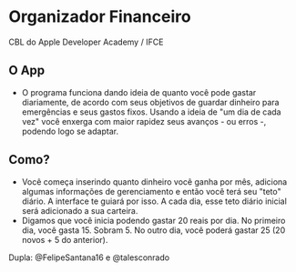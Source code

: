 # Organizador Financeiro

CBL do Apple Developer Academy / IFCE

## O App

* O programa funciona dando ideia de quanto você pode gastar diariamente, de acordo com seus objetivos de guardar dinheiro para emergências e seus gastos fixos. Usando a ideia de "um dia de cada vez" você enxerga com maior rapidez seus avanços - ou erros -, podendo logo se adaptar.

## Como?

* Você começa inserindo quanto dinheiro você ganha por mês, adiciona algumas informações de gerenciamento e então você terá seu "teto" diário. A interface te guiará por isso. A cada dia, esse teto diário inicial será adicionado a sua carteira. 
* Digamos que você inicia podendo gastar 20 reais por dia. No primeiro dia, você gasta 15. Sobram 5. No outro dia, você poderá gastar 25 (20 novos + 5 do anterior).

Dupla: @FelipeSantana16 e @talesconrado

